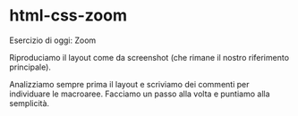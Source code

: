 # html-css-zoom
Esercizio di oggi: Zoom

Riproduciamo il layout come da screenshot (che rimane il nostro riferimento principale).

Analizziamo sempre prima il layout e scriviamo dei commenti per individuare le macroaree.
Facciamo un passo alla volta e puntiamo alla semplicità.
